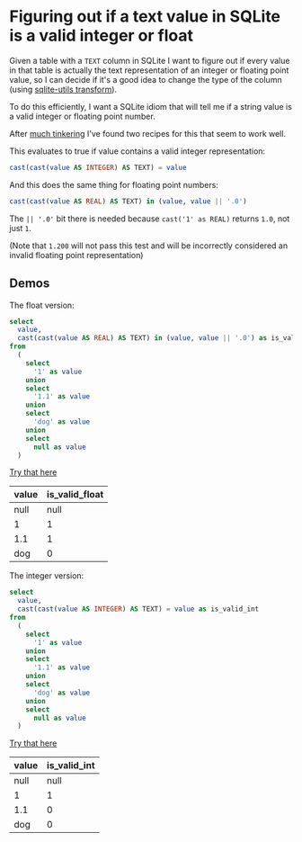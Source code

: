 # Figuring out if a text value in SQLite is a valid integer or float

Given a table with a `TEXT` column in SQLite I want to figure out if every value in that table is actually the text representation of an integer or floating point value, so I can decide if it's a good idea to change the type of the column (using [sqlite-utils transform](https://sqlite-utils.datasette.io/en/stable/python-api.html#transforming-a-table)).

To do this efficiently, I want a SQLite idiom that will tell me if a string value is a valid integer or floating point number.

After [much tinkering](https://github.com/simonw/sqlite-utils/issues/179) I've found two recipes for this that seem to work well.

This evaluates to true if value contains a valid integer representation:
```sql
cast(cast(value AS INTEGER) AS TEXT) = value
```
And this does the same thing for floating point numbers:
```sql
cast(cast(value AS REAL) AS TEXT) in (value, value || '.0')
```
The `|| '.0'` bit there is needed because `cast('1' as REAL)` returns `1.0`, not just `1`.

(Note that `1.200` will not pass this test and will be incorrectly considered an invalid floating point representation)

## Demos

The float version:

```sql
select
  value,
  cast(cast(value AS REAL) AS TEXT) in (value, value || '.0') as is_valid_float
from
  (
    select
      '1' as value
    union
    select
      '1.1' as value
    union
    select
      'dog' as value
    union
    select
      null as value
  )
```
[Try that here](https://latest.datasette.io/fixtures?sql=select%0D%0A++value%2C%0D%0A++cast%28cast%28value+AS+REAL%29+AS+TEXT%29+in+%28value%2C+value+%7C%7C+%27.0%27%29+as+is_valid_float%0D%0Afrom%0D%0A++%28%0D%0A++++select%0D%0A++++++%271%27+as+value%0D%0A++++union%0D%0A++++select%0D%0A++++++%271.1%27+as+value%0D%0A++++union%0D%0A++++select%0D%0A++++++%27dog%27+as+value%0D%0A++++union%0D%0A++++select%0D%0A++++++null+as+value%0D%0A++%29)

| value | is_valid_float |
| ----- | -------------- |
| null  | null           |
| 1     | 1              |
| 1.1   | 1              |
| dog   | 0              |

The integer version:
```sql
select
  value,
  cast(cast(value AS INTEGER) AS TEXT) = value as is_valid_int
from
  (
    select
      '1' as value
    union
    select
      '1.1' as value
    union
    select
      'dog' as value
    union
    select
      null as value
  )
```
[Try that here](https://latest.datasette.io/fixtures?sql=select%0D%0A++value%2C%0D%0A++cast%28cast%28value+AS+INTEGER%29+AS+TEXT%29+%3D+value+as+is_valid_int%0D%0Afrom%0D%0A++%28%0D%0A++++select%0D%0A++++++%271%27+as+value%0D%0A++++union%0D%0A++++select%0D%0A++++++%271.1%27+as+value%0D%0A++++union%0D%0A++++select%0D%0A++++++%27dog%27+as+value%0D%0A++++union%0D%0A++++select%0D%0A++++++null+as+value%0D%0A++%29)

| value | is_valid_int |
| ----- | ------------ |
| null  | null         |
| 1     | 1            |
| 1.1   | 0            |
| dog   | 0            |
